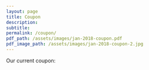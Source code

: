 ```yaml
---
layout: page
title: Coupon
description:
subtitle:
permalink: /coupon/
pdf_path: /assets/images/jan-2018-coupon.pdf
pdf_image_path: /assets/images/jan-2018-coupon-2.jpg
---
```



Our current coupon: